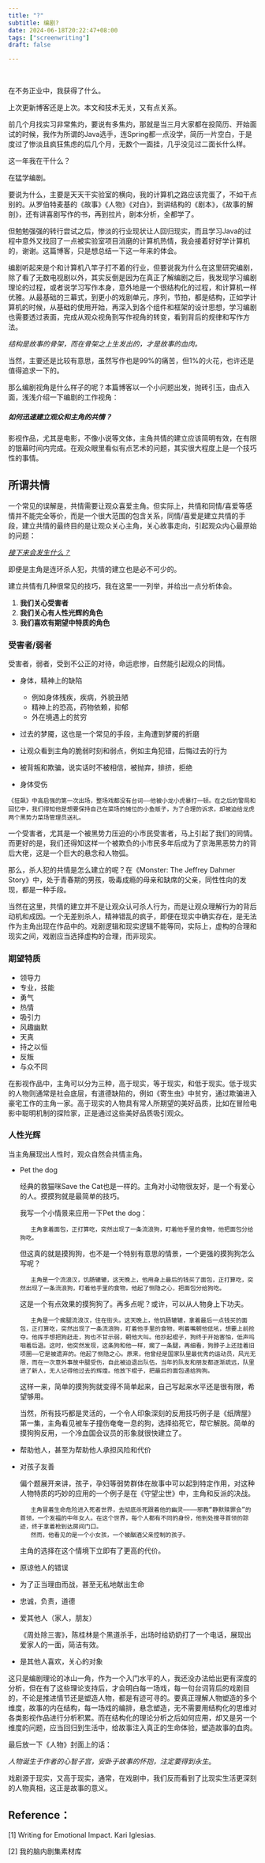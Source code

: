 ```yaml
---
title: "?"
subtitle: 编剧?
date: 2024-06-18T20:22:47+08:00
tags: ["screenwriting"]
draft: false

---
```


​    

在不务正业中，我获得了什么。

上次更新博客还是上次。本文和技术无关，又有点关系。

<!--more-->

前几个月找实习非常焦灼，要说有多焦灼，那就是当三月大家都在投简历、开始面试的时候，我作为所谓的Java选手，连Spring都一点没学，简历一片空白，于是度过了惨淡且疯狂焦虑的后几个月，无数个一面挂，几乎没见过二面长什么样。



这一年我在干什么？



在猛学编剧。



要说为什么，主要是天天干实验室的横向，我的计算机之路应该完蛋了，不如干点别的。从罗伯特麦基的《故事》《人物》《对白》，到讲结构的《剧本》，《故事的解剖》，还有讲喜剧写作的书，再到拉片，剧本分析，全都学了。



但勉勉强强的转行尝试之后，惨淡的行业现状让人回归现实，而且学习Java的过程中意外又找回了一点被实验室项目消磨的计算机热情，我会接着好好学计算机的，谢谢。这篇博客，只是想总结一下这一年来的体会。



编剧听起来是个和计算机八竿子打不着的行业，但要说我为什么在这里研究编剧，除了看了无数电视剧以外，其实反倒是因为在真正了解编剧之后，我发现学习编剧理论的过程，或者说学习写作本身，意外地是一个很结构化的过程，和计算机一样优雅。从最基础的三幕式，到更小的戏剧单元，序列，节拍，都是结构，正如学计算机的时候，从基础的使用开始，再深入到各个组件和框架的设计思想，学习编剧也需要透过表面，完成从观众视角到写作视角的转变，看到背后的规律和写作方法。



*结构是故事的骨架，而在骨架之上生发出的，才是故事的血肉。*



当然，主要还是比较有意思，虽然写作也是99%的痛苦，但1%的火花，也许还是值得追求一下的。



那么编剧视角是什么样子的呢？本篇博客以一个小问题出发，抛砖引玉，由点入面，浅浅介绍一下编剧的工作视角：



##### ***如何迅速建立观众和主角的共情？***



影视作品，尤其是电影，不像小说等文体，主角共情的建立应该简明有效，在有限的银幕时间内完成。在观众眼里看似有点艺术的问题，其实很大程度上是一个技巧性的事情。



## 所谓共情



一个常见的误解是，共情需要让观众喜爱主角。但实际上，共情和同情/喜爱等感情并不能完全等价，而是一个很大范围的包含关系，同情/喜爱是建立共情的手段，建立共情的最终目的是让观众关心主角，关心故事走向，引起观众内心最原始的问题：



<u>*接下来会发生什么？*</u>



即便是主角是连环杀人犯，共情的建立也是必不可少的。



建立共情有几种很常见的技巧，我在这里一一列举，并给出一点分析体会。

1. **我们关心受害者**
2. **我们关心有人性光辉的角色**
3. **我们喜欢有期望中特质的角色**



### 受害者/弱者

受害者，弱者，受到不公正的对待，命运悲惨，自然能引起观众的同情。

- 身体，精神上的缺陷
  - 例如身体残疾，疾病，外貌丑陋
  - 精神上的恐高，药物依赖，抑郁
  - 外在境遇上的贫穷
- 过去的梦魇，这也是一个常见的手段，主角遭到梦魇的折磨

- 让观众看到主角的脆弱时刻和弱点，例如主角犯错，后悔过去的行为
- 被背叛和欺骗，说实话时不被相信，被抛弃，排挤，拒绝
- 身体受伤

```
《狂飙》中高启强的第一次出场，整场戏都没有台词——他被小龙小虎暴打一顿。在之后的警局和回忆中，我们得知他是想要保持自己在菜场的摊位的小鱼贩子，为了合理的诉求，却被迫给龙虎两个黑势力菜场管理员送礼。
```

一个受害者，尤其是一个被黑势力压迫的小市民受害者，马上引起了我们的同情。而更好的是，我们还得知这样一个被欺负的小市民多年后成为了京海黑恶势力的背后大佬，这是一个巨大的悬念和人物弧。

那么，杀人犯的共情是怎么建立的呢？在《Monster: The Jeffrey Dahmer Story》中，处于青春期的男孩，吸毒成瘾的母亲和缺席的父亲，同性性向的发现，都是一种手段。

当然在这里，共情的建立并不是让观众认可杀人行为，而是让观众理解行为的背后动机和成因。一个无差别杀人，精神错乱的疯子，即便在现实中确实存在，是无法作为主角出现在作品中的。戏剧逻辑和现实逻辑不能等同，实际上，虚构的合理和现实之间，戏剧应当选择虚构的合理，而非现实。

### 期望特质

- 领导力
- 专业，技能
- 勇气
- 热情
- 吸引力
- 风趣幽默
- 天真
- 持之以恒
- 反叛
- 与众不同

在影视作品中，主角可以分为三种，高于现实，等于现实，和低于现实。低于现实的人物则通常是社会底层，有道德缺陷的，例如《寄生虫》中贫穷，通过欺骗进入豪宅工作的主角一家。高于现实的人物具有常人所期望的美好品质，比如在冒险电影中聪明机制的探险家，正是通过这些美好品质吸引观众。

### 人性光辉

当主角展现出人性时，观众自然会共情主角。

- Pet the dog

  经典的救猫咪Save the Cat也是一样的。主角对小动物很友好，是一个有爱心的人。摸摸狗就是最简单的技巧。

  我写一个小情景来应用一下Pet the dog：

  ```
     主角拿着面包，正打算吃，突然出现了一条流浪狗，盯着他手里的食物，他把面包分给狗吃。
  ```

  但这真的就是摸狗狗，也不是一个特别有意思的情景，一个更强的摸狗狗怎么写呢？

  ```
     主角是一个流浪汉，饥肠辘辘，这天晚上，他用身上最后的钱买了面包，正打算吃，突然出现了一条流浪狗，盯着他手里的食物，他起了恻隐之心，把面包分给狗吃。
  ```

  这是一个有点效果的摸狗狗了。再多点呢？或许，可以从人物身上下功夫。

  ```
     主角是一个瘸腿流浪汉，住在街头。这天晚上，他饥肠辘辘，拿着最后一点钱买的面包，正打算吃，突然出现了一条流浪狗，盯着他手里的食物，咧着嘴朝他低吼，想要上前抢夺。他挥手想把狗赶走，狗也不甘示弱，朝他大叫。他抄起棍子，狗终于开始害怕，低声呜咽着后退。这时，他突然发现，这条狗和他一样，瘸了一条腿，再细看，狗脖子上还挂着旧项圈——它是被遗弃的。他起了恻隐之心。原来，他曾经是国家队里最优秀的运动员，风光无限，而在一次意外事故中腿受伤，自此被迫退出队伍，当年的队友和朋友都逐渐疏远，队里进了新人，无人记得他过去的辉煌。他放下棍子，把最后的面包递给狗狗。
  ```

  这样一来，简单的摸狗狗就变得不简单起来，自己写起来水平还是很有限，希望够用。

  当然，所有技巧都是灵活的，一个令人印象深刻的反用技巧例子是《纸牌屋》第一集，主角看见被车子撞伤奄奄一息的狗，选择掐死它，帮它解脱。简单的摸狗狗反用，一个冷血国会议员的形象就很快建立了。

- 帮助他人，甚至为帮助他人承担风险和代价

- 对孩子友善

  偏个题展开来讲，孩子，孕妇等弱势群体在故事中可以起到特定作用，对这种人物特质的巧妙的应用的一个例子是在《守望尘世》中，主角和反派的决战。

  ```
     主角冒着生命危险进入死者世界，去彻底杀死跟着他的幽灵————邪教“静默赎罪会”的首领，一个发福的中年女人。在这个世界，每个人都有不同的身份，他到处搜寻首领的踪迹，终于拿着枪到达房间门口。
     然而，他看见的是一个小女孩，一个被酗酒父亲控制的孩子。
  ```

  主角的选择在这个情境下立即有了更高的代价。

- 原谅他人的错误

- 为了正当理由而战，甚至无私地献出生命

- 忠诚，负责，道德

- 爱其他人（家人，朋友）

  《周处除三害》，陈桂林是个黑道杀手，出场时给奶奶打了一个电话，展现出爱家人的一面，简洁有效。

- 是其他人喜欢，关心的对象



这只是编剧理论的冰山一角，作为一个入门水平的人，我还没办法给出更有深度的分析，但在有了这些理论支持后，才会明白每一场戏，每一句台词背后的戏剧目的，不论是推进情节还是塑造人物，都是有迹可寻的。要真正理解人物塑造的多个维度，故事的内在结构，每一场戏的编排，悬念塑造，无不需要用结构化的思维对各类影视作品进行分析积累。而在结构化的理论分析之后如何应用，却又是另一个维度的问题，应当回归到生活中，给故事注入真正的生命体验，塑造故事的血肉。



最后放一下《人物》封面上的话：



*人物诞生于作者的心智子宫，安卧于故事的怀抱，注定要得到永生*。



戏剧源于现实，又高于现实，通常，在戏剧中，我们反而看到了比现实生活更深刻的人物真相，这正是故事的意义。



## **Reference：**

[1] Writing for Emotional Impact. Kari Iglesias.

[2] 我的脑内剧集素材库



